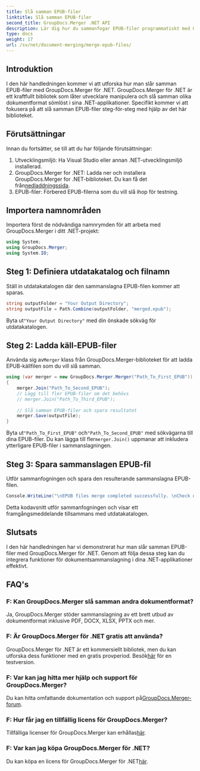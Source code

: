 ```yaml
---
title: Slå samman EPUB-filer
linktitle: Slå samman EPUB-filer
second_title: GroupDocs.Merger .NET API
description: Lär dig hur du sammanfogar EPUB-filer programmatiskt med GroupDocs.Merger för .NET. Följ vår steg-för-steg handledning.
type: docs
weight: 17
url: /sv/net/document-merging/merge-epub-files/
---
```

## Introduktion
I den här handledningen kommer vi att utforska hur man slår samman EPUB-filer med GroupDocs.Merger för .NET. GroupDocs.Merger för .NET är ett kraftfullt bibliotek som låter utvecklare manipulera och slå samman olika dokumentformat sömlöst i sina .NET-applikationer. Specifikt kommer vi att fokusera på att slå samman EPUB-filer steg-för-steg med hjälp av det här biblioteket.
## Förutsättningar
Innan du fortsätter, se till att du har följande förutsättningar:
1. Utvecklingsmiljö: Ha Visual Studio eller annan .NET-utvecklingsmiljö installerad.
2.  GroupDocs.Merger for .NET: Ladda ner och installera GroupDocs.Merger for .NET-biblioteket. Du kan få det från[nedladdningssida](https://releases.groupdocs.com/merger/net/).
3. EPUB-filer: Förbered EPUB-filerna som du vill slå ihop för testning.

## Importera namnområden
Importera först de nödvändiga namnrymden för att arbeta med GroupDocs.Merger i ditt .NET-projekt:
```csharp
using System; 
using GroupDocs.Merger;
using System.IO;
```
## Steg 1: Definiera utdatakatalog och filnamn
Ställ in utdatakatalogen där den sammanslagna EPUB-filen kommer att sparas.
```csharp
string outputFolder = "Your Output Directory";
string outputFile = Path.Combine(outputFolder, "merged.epub");
```
 Byta ut`"Your Output Directory"` med din önskade sökväg för utdatakatalogen.
## Steg 2: Ladda käll-EPUB-filer
 Använda sig av`Merger` klass från GroupDocs.Merger-biblioteket för att ladda EPUB-källfilen som du vill slå samman.
```csharp
using (var merger = new GroupDocs.Merger.Merger("Path_To_First_EPUB"))
{
    merger.Join("Path_To_Second_EPUB");
    // Lägg till fler EPUB-filer om det behövs
    // merger.Join("Path_To_Third_EPUB");
    
    // Slå samman EPUB-filer och spara resultatet
    merger.Save(outputFile);
}
```
 Byta ut`"Path_To_First_EPUB"` och`"Path_To_Second_EPUB"` med sökvägarna till dina EPUB-filer. Du kan lägga till fler`merger.Join()` uppmanar att inkludera ytterligare EPUB-filer i sammanslagningen.
## Steg 3: Spara sammanslagen EPUB-fil
Utför sammanfogningen och spara den resulterande sammanslagna EPUB-filen.
```csharp
Console.WriteLine("\nEPUB files merge completed successfully. \nCheck output in {0}", outputFolder);
```
Detta kodavsnitt utför sammanfogningen och visar ett framgångsmeddelande tillsammans med utdatakatalogen.

## Slutsats
I den här handledningen har vi demonstrerat hur man slår samman EPUB-filer med GroupDocs.Merger för .NET. Genom att följa dessa steg kan du integrera funktioner för dokumentsammanslagning i dina .NET-applikationer effektivt.

## FAQ's
### F: Kan GroupDocs.Merger slå samman andra dokumentformat?
Ja, GroupDocs.Merger stöder sammanslagning av ett brett utbud av dokumentformat inklusive PDF, DOCX, XLSX, PPTX och mer.
### F: Är GroupDocs.Merger för .NET gratis att använda?
 GroupDocs.Merger för .NET är ett kommersiellt bibliotek, men du kan utforska dess funktioner med en gratis provperiod. Besök[här](https://releases.groupdocs.com/) för en testversion.
### F: Var kan jag hitta mer hjälp och support för GroupDocs.Merger?
 Du kan hitta omfattande dokumentation och support på[GroupDocs.Merger-forum](https://forum.groupdocs.com/c/merger/32).
### F: Hur får jag en tillfällig licens för GroupDocs.Merger?
 Tillfälliga licenser för GroupDocs.Merger kan erhållas[här](https://purchase.groupdocs.com/temporary-license/).
### F: Var kan jag köpa GroupDocs.Merger för .NET?
 Du kan köpa en licens för GroupDocs.Merger för .NET[här](https://purchase.groupdocs.com/buy).